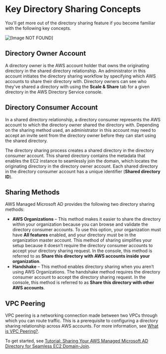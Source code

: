 # Key Directory Sharing Concepts<a name="ms_ad_directory_sharing_key_concepts"></a>

You'll get more out of the directory sharing feature if you become familiar with the following key concepts\.

![\[Image NOT FOUND\]](http://docs.aws.amazon.com/directoryservice/latest/admin-guide/images/directory_sharing_concepts.png)

## Directory Owner Account<a name="directory_owner"></a>

A directory owner is the AWS account holder that owns the originating directory in the shared directory relationship\. An administrator in this account initiates the directory sharing workflow by specifying which AWS accounts to share their directory with\. Directory owners can see who they've shared a directory with using the **Scale & Share** tab for a given directory in the AWS Directory Service console\.

## Directory Consumer Account<a name="directory_owner"></a>

In a shared directory relationship, a directory consumer represents the AWS account to which the directory owner shared the directory with\. Depending on the sharing method used, an administrator in this account may need to accept an invite sent from the directory owner before they can start using the shared directory\.

The directory sharing process creates a shared directory in the directory consumer account\. This shared directory contains the metadata that enables the EC2 instance to seamlessly join the domain, which locates the originating directory in the directory owner account\. Each shared directory in the directory consumer account has a unique identifier \(**Shared directory ID**\)\. 

## Sharing Methods<a name="sharing_methods"></a>

AWS Managed Microsoft AD provides the following two directory sharing methods:
+ **AWS Organizations** – This method makes it easier to share the directory within your organization because you can browse and validate the directory consumer accounts\. To use this option, your organization must have **All features** enabled, and your directory must be in the organization master account\. This method of sharing simplifies your setup because it doesn’t require the directory consumer accounts to accept your directory sharing request\. In the console, this method is referred to as **Share this directory with AWS accounts inside your organization**\.
+ **Handshake** – This method enables directory sharing when you aren’t using AWS Organizations\. The handshake method requires the directory consumer account to accept the directory sharing request\. In the console, this method is referred to as **Share this directory with other AWS accounts**\.

## VPC Peering<a name="vpc_peering"></a>

VPC peering is a networking connection made between two VPCs through which you can route traffic\. This is a prerequisite to configuring a directory sharing relationship across AWS accounts\. For more information, see [What is VPC Peering?](https://docs.aws.amazon.com/vpc/latest/peering/what-is-vpc-peering.html)\.

To get started, see [Tutorial: Sharing Your AWS Managed Microsoft AD Directory for Seamless EC2 Domain\-Join](ms_ad_tutorial_directory_sharing.md)\.

## <a name="directory_sharing_related"></a>